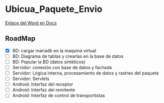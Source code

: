 # Ubicua_Paquete_Envio

[Enlace del Word en Docs](https://docs.google.com/document/d/1EwQTDTlvPVAPi7CF_E9ypvhFXsR4SJYN-_lQEtFpixw/edit?usp=sharing)


## RoadMap

- [X] BD: cargar mariadb en la maquina virtual
- [ ] BD: Diagrama de tablas y crearlas en la base de datos
- [ ] BD: Popular la BD (datos sintéticos)
- [ ] Servidor: conexión con base de datos y fachada
- [ ] Servidor: Lógica interna, procesamiento de datos y rastreo del paquete
- [ ] Servidor: Servlets
- [ ] Android: Interfaz del receptor
- [ ] Android: Interfaz del remitente
- [ ] Android: Interfaz de control de transportistas
